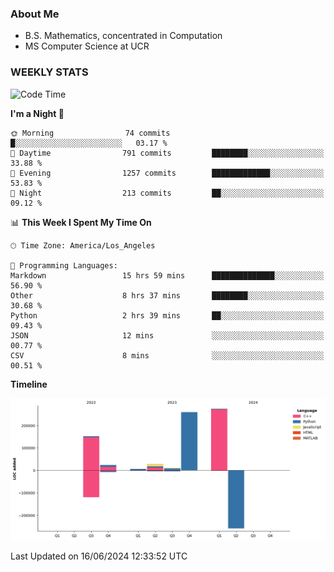 ### About Me

- B.S. Mathematics, concentrated in Computation
- MS Computer Science at UCR


### WEEKLY STATS
<!--START_SECTION:waka-->
![Code Time](http://img.shields.io/badge/Code%20Time-173%20hrs%2058%20mins-blue)

**I'm a Night 🦉** 

```text
🌞 Morning                74 commits          █░░░░░░░░░░░░░░░░░░░░░░░░   03.17 % 
🌆 Daytime                791 commits         ████████░░░░░░░░░░░░░░░░░   33.88 % 
🌃 Evening                1257 commits        █████████████░░░░░░░░░░░░   53.83 % 
🌙 Night                  213 commits         ██░░░░░░░░░░░░░░░░░░░░░░░   09.12 % 
```


📊 **This Week I Spent My Time On** 

```text
🕑︎ Time Zone: America/Los_Angeles

💬 Programming Languages: 
Markdown                 15 hrs 59 mins      ██████████████░░░░░░░░░░░   56.90 % 
Other                    8 hrs 37 mins       ████████░░░░░░░░░░░░░░░░░   30.68 % 
Python                   2 hrs 39 mins       ██░░░░░░░░░░░░░░░░░░░░░░░   09.43 % 
JSON                     12 mins             ░░░░░░░░░░░░░░░░░░░░░░░░░   00.77 % 
CSV                      8 mins              ░░░░░░░░░░░░░░░░░░░░░░░░░   00.51 % 
```

**Timeline**

![Lines of Code chart](https://raw.githubusercontent.com/nickocruzm/nickocruzm/main/assets/bar_graph.png)


 Last Updated on 16/06/2024 12:33:52 UTC
<!--END_SECTION:waka-->
